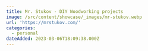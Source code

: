 ```yaml
---
title: Mr. Stukov - DIY Woodworking projects
image: /src/content/showcase/_images/mr-stukov.webp
url: 'https://mrstukov.com/'
categories:
  - personal
dateAdded: 2023-03-06T18:09:38.000Z
---
```


